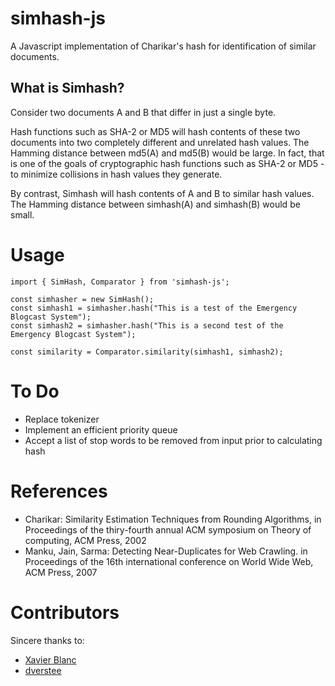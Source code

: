 # simhash-js

A Javascript implementation of Charikar's hash for identification of similar documents. 


## What is Simhash?
Consider two documents A and B that differ in just a single byte. 

Hash functions such as SHA-2 or MD5 will hash contents of these two documents into two completely different and unrelated hash values. The Hamming distance between md5(A) and md5(B) would be large. In fact, that is one of the goals of cryptographic hash functions such as SHA-2 or MD5 - to minimize collisions in hash values they generate.

By contrast, Simhash will hash contents of A and B to similar hash values. The Hamming distance between simhash(A) and simhash(B) would be small.

# Usage
    import { SimHash, Comparator } from 'simhash-js';

    const simhasher = new SimHash();
    const simhash1 = simhasher.hash("This is a test of the Emergency Blogcast System");
    const simhash2 = simhasher.hash("This is a second test of the Emergency Blogcast System");

    const similarity = Comparator.similarity(simhash1, simhash2); 


# To Do
* Replace tokenizer
* Implement an efficient priority queue
* Accept a list of stop words to be removed from input prior to calculating hash

# References

* Charikar: Similarity Estimation Techniques from Rounding Algorithms, in Proceedings of the thiry-fourth annual ACM symposium on Theory of computing, ACM Press, 2002
* Manku, Jain, Sarma: Detecting Near-Duplicates for Web Crawling. in Proceedings of the 16th international conference on World Wide Web, ACM Press, 2007

# Contributors

Sincere thanks to:
* [Xavier Blanc](https://github.com/xblanc33)
* [dverstee](https://github.com/dverstee)
